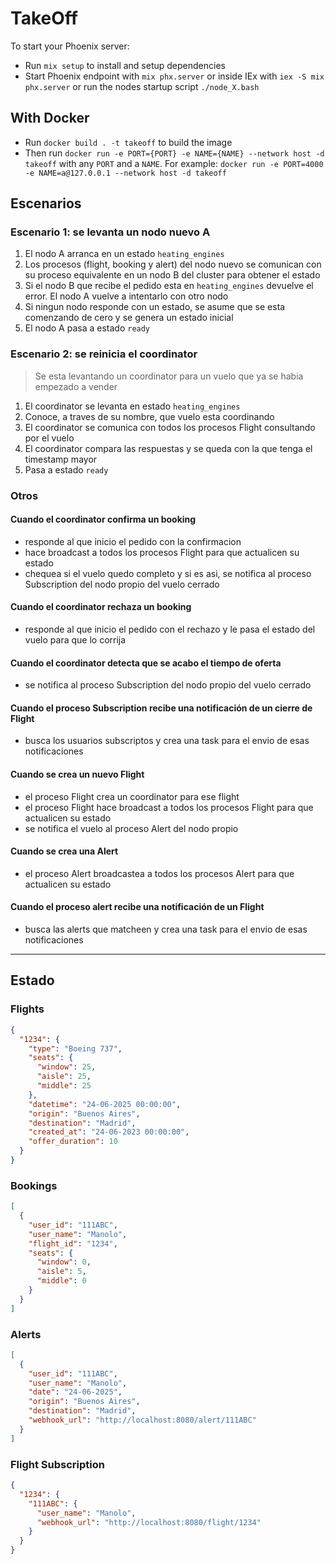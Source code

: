 # TakeOff

To start your Phoenix server:

- Run `mix setup` to install and setup dependencies
- Start Phoenix endpoint with `mix phx.server` or inside IEx with `iex -S mix phx.server` or run the nodes startup script `./node_X.bash`

## With Docker

- Run `docker build . -t takeoff` to build the image
- Then run `docker run -e PORT={PORT} -e NAME={NAME} --network host -d takeoff` with any `PORT` and a `NAME`. For example: `docker run -e PORT=4000 -e NAME=a@127.0.0.1 --network host -d takeoff`

## Escenarios

### Escenario 1: se levanta un nodo nuevo A

1. El nodo A arranca en un estado `heating_engines`
2. Los procesos (flight, booking y alert) del nodo nuevo se comunican con su proceso equivalente en un nodo B del cluster para obtener el estado
3. Si el nodo B que recibe el pedido esta en `heating_engines` devuelve el error. El nodo A vuelve a intentarlo con otro nodo
4. Si ningun nodo responde con un estado, se asume que se esta comenzando de cero y se genera un estado inicial
5. El nodo A pasa a estado `ready`

### Escenario 2: se reinicia el coordinator

> Se esta levantando un coordinator para un vuelo que ya se habia empezado a vender

1. El coordinator se levanta en estado `heating_engines`
2. Conoce, a traves de su nombre, que vuelo esta coordinando
3. El coordinator se comunica con todos los procesos Flight consultando por el vuelo
4. El coordinator compara las respuestas y se queda con la que tenga el timestamp mayor
5. Pasa a estado `ready`

### Otros

#### Cuando el coordinator confirma un booking

- responde al que inicio el pedido con la confirmacion
- hace broadcast a todos los procesos Flight para que actualicen su estado
- chequea si el vuelo quedo completo y si es asi, se notifica al proceso Subscription del nodo propio del vuelo cerrado

#### Cuando el coordinator rechaza un booking

- responde al que inicio el pedido con el rechazo y le pasa el estado del vuelo para que lo corrija

#### Cuando el coordinator detecta que se acabo el tiempo de oferta

- se notifica al proceso Subscription del nodo propio del vuelo cerrado

#### Cuando el proceso Subscription recibe una notificación de un cierre de Flight

- busca los usuarios subscriptos y crea una task para el envio de esas notificaciones

#### Cuando se crea un nuevo Flight

- el proceso Flight crea un coordinator para ese flight
- el proceso Flight hace broadcast a todos los procesos Flight para que actualicen su estado
- se notifica el vuelo al proceso Alert del nodo propio

#### Cuando se crea una Alert

- el proceso Alert broadcastea a todos los procesos Alert para que actualicen su estado

#### Cuando el proceso alert recibe una notificación de un Flight

- busca las alerts que matcheen y crea una task para el envio de esas notificaciones

---

## Estado

### Flights

```json
{
  "1234": {
    "type": "Boeing 737",
    "seats": {
      "window": 25,
      "aisle": 25,
      "middle": 25
    },
    "datetime": "24-06-2025 00:00:00",
    "origin": "Buenos Aires",
    "destination": "Madrid",
    "created_at": "24-06-2023 00:00:00",
    "offer_duration": 10
  }
}
```

### Bookings

```json
[
  {
    "user_id": "111ABC",
    "user_name": "Manolo",
    "flight_id": "1234",
    "seats": {
      "window": 0,
      "aisle": 5,
      "middle": 0
    }
  }
]
```

### Alerts

```json
[
  {
    "user_id": "111ABC",
    "user_name": "Manolo",
    "date": "24-06-2025",
    "origin": "Buenos Aires",
    "destination": "Madrid",
    "webhook_url": "http://localhost:8080/alert/111ABC"
  }
]
```

### Flight Subscription

```json
{
  "1234": {
    "111ABC": {
      "user_name": "Manolo",
      "webhook_url": "http://localhost:8080/flight/1234"
    }
  }
}
```
